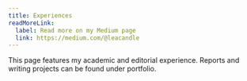 ```yaml
---
title: Experiences
readMoreLink:
  label: Read more on my Medium page
  link: https://medium.com/@leacandle
---
```

This page features my academic and editorial experience. Reports and writing projects can be found under portfolio.